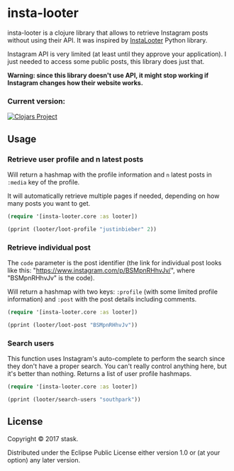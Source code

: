 # insta-looter

insta-looter is a clojure library that allows to retrieve Instagram posts without using their API. It was inspired by [InstaLooter](https://github.com/althonos/InstaLooter) Python library.

Instagram API is very limited (at least until they approve your application). I just needed to access some public posts, this library does just that.

**Warning: since this library doesn't use API, it might stop working if Instagram changes how their website works.**

### Current version:

[![Clojars Project](https://img.shields.io/clojars/v/insta-looter.svg)](https://clojars.org/insta-looter)

## Usage

### Retrieve user profile and n latest posts

Will return a hashmap with the profile information and `n` latest posts in `:media` key of the profile.

It will automatically retrieve multiple pages if needed, depending on how many posts you want to get.

``` clojure
(require '[insta-looter.core :as looter])

(pprint (looter/loot-profile "justinbieber" 2))

```

### Retrieve individual post

The `code` parameter is the post identifier (the link for individual post looks like this: "https://www.instagram.com/p/BSMpnRHhvJv/", where "BSMpnRHhvJv" is the code).

Will return a hashmap with two keys: `:profile` (with some limited profile information) and `:post` with the post details including comments.

``` clojure
(require '[insta-looter.core :as looter])

(pprint (looter/loot-post "BSMpnRHhvJv"))
```

### Search users

This function uses Instagram's auto-complete to perform the search since they don't have a proper search. You can't really control anything here, but it's better than nothing.
Returns a list of user profile hashmaps.

``` clojure
(require '[insta-looter.core :as looter])

(pprint (looter/search-users "southpark"))
```

## License

Copyright © 2017 stask.

Distributed under the Eclipse Public License either version 1.0 or (at
your option) any later version.

